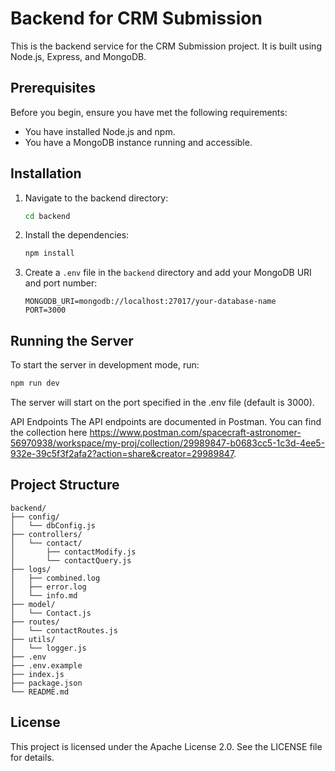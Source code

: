 # Backend for CRM Submission

This is the backend service for the CRM Submission project. It is built using Node.js, Express, and MongoDB.

## Prerequisites

Before you begin, ensure you have met the following requirements:
- You have installed Node.js and npm.
- You have a MongoDB instance running and accessible.

## Installation
1. Navigate to the backend directory:
    ```sh
    cd backend
    ```

2. Install the dependencies:
    ```sh
    npm install
    ```

3. Create a `.env` file in the `backend` directory and add your MongoDB URI and port number:
    ```env
    MONGODB_URI=mongodb://localhost:27017/your-database-name
    PORT=3000
    ```

## Running the Server

To start the server in development mode, run:
```sh
npm run dev
```

The server will start on the port specified in the .env file (default is 3000).

API Endpoints
The API endpoints are documented in Postman. You can find the collection here https://www.postman.com/spacecraft-astronomer-56970938/workspace/my-proj/collection/29989847-b0683cc5-1c3d-4ee5-932e-39c5f3f2afa2?action=share&creator=29989847.

## Project Structure
```
backend/
├── config/
│   └── dbConfig.js
├── controllers/
│   └── contact/
│       ├── contactModify.js
│       └── contactQuery.js
├── logs/
│   ├── combined.log
│   ├── error.log
│   └── info.md
├── model/
│   └── Contact.js
├── routes/
│   └── contactRoutes.js
├── utils/
│   └── logger.js
├── .env
├── .env.example
├── index.js
├── package.json
└── README.md
```

## License
This project is licensed under the Apache License 2.0. See the LICENSE file for details.